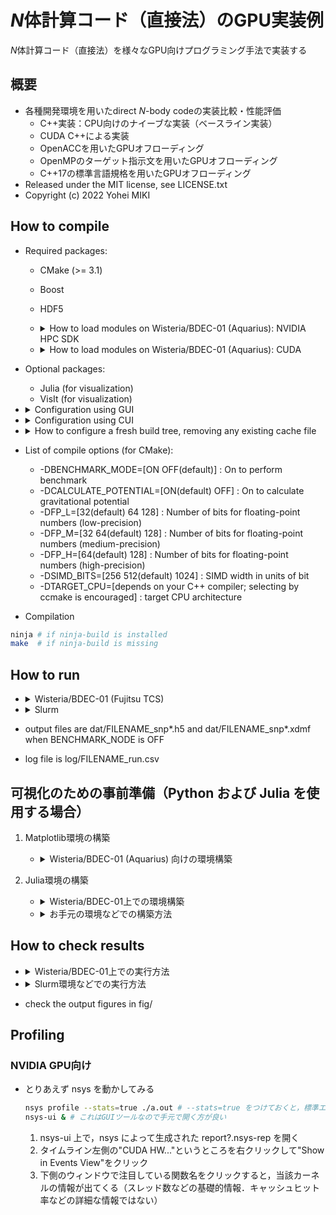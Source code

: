 # $N$体計算コード（直接法）のGPU実装例

$N$体計算コード（直接法）を様々なGPU向けプログラミング手法で実装する

## 概要

* 各種開発環境を用いたdirect $N$-body codeの実装比較・性能評価
  * C++実装：CPU向けのナイーブな実装（ベースライン実装）
  * CUDA C++による実装
  * OpenACCを用いたGPUオフローディング
  * OpenMPのターゲット指示文を用いたGPUオフローディング
  * C++17の標準言語規格を用いたGPUオフローディング
* Released under the MIT license, see LICENSE.txt
* Copyright (c) 2022 Yohei MIKI

## How to compile

* Required packages:
  * CMake (>= 3.1)
  * Boost
  * HDF5
  * <details><summary>How to load modules on Wisteria/BDEC-01 (Aquarius): NVIDIA HPC SDK</summary>

    ```sh
    module purge       # for safety
    module load cmake  # CMake: just for compilation
    module load nvidia # NVIDIA HPC SDK
    module load hdf5   # HDF5
    ```

  </details>

  * <details><summary>How to load modules on Wisteria/BDEC-01 (Aquarius): CUDA</summary>

    ```sh
    module purge      # for safety
    module load cmake # CMake: just for compilation
    module load cuda  # CUDA
    module load gcc   # GCC: required to load hdf5
    module load hdf5  # HDF5
    ```

  </details>

* Optional packages:
  * Julia (for visualization)
  * VisIt (for visualization)
* <details><summary>Configuration using GUI</summary>

  ```sh
  cmake -S. -Bbuild # source directory is the current directory, target directory is build/
  cd build
  ccmake ../        # set options using the GUI interface (CXX cannot be changed in this step)
  ```

  </details>

* <details><summary>Configuration using CUI</summary>

  ```sh
  cmake -S. -Bbuild [option] # source directory is the current directory, target directory is build/
  cd build
  ```

  </details>

* <details><summary>How to configure a fresh build tree, removing any existing cache file</summary>

  ```sh
  cmake --fresh -S. -Bbuild [option] # introduced in CMake 3.24
  ```

  </details>

* List of compile options (for CMake):
  * -DBENCHMARK_MODE=[ON OFF(default)] : On to perform benchmark
  * -DCALCULATE_POTENTIAL=[ON(default) OFF] : On to calculate gravitational potential
  * -DFP_L=[32(default) 64 128] : Number of bits for floating-point numbers (low-precision)
  * -DFP_M=[32 64(default) 128] : Number of bits for floating-point numbers (medium-precision)
  * -DFP_H=[64(default) 128] : Number of bits for floating-point numbers (high-precision)
  <!-- 実装中* -DHERMITE_SCHEME=[ON OFF(default)] : On to adopt 4th-order Hermite scheme instead of 2nd-order leapfrog scheme -->
  * -DSIMD_BITS=[256 512(default) 1024] : SIMD width in units of bit
  * -DTARGET_CPU=[depends on your C++ compiler; selecting by ccmake is encouraged] : target CPU architecture

* Compilation
```sh
ninja # if ninja-build is installed
make  # if ninja-build is missing
```

## How to run

* <details><summary>Wisteria/BDEC-01 (Fujitsu TCS)</summary>

  ```sh
  pjsub sh/wisteria/run_nvidia.sh # run an $N$-body simulation in default configuration, base compiler is nvhpc
  pjsub sh/wisteria/run_cuda.sh # run an $N$-body simulation in default configuration, base compiler is cuda
  pjsub -x EXEC=bin/acc_managed,OPTION="--num=16384 --file=acc" sh/wisteria/run_nvidia.sh # run an $N$-body simulation with option (binary is bin/acc_managed, $N = 16384$, FILENAME is acc), base compiler is nvidia
  pjsub -x EXEC=bin/cuda_memcpy_base,OPTION="--num=16384 --file=cuda_memcpy" sh/wisteria/run_cuda.sh # run an $N$-body simulation with option (binary is bin/cuda_memcpy_base, $N = 16384$, FILENAME is cuda_memcpy), base compiler is cuda
  ```

  </details>

* <details><summary>Slurm</summary>

  ```sh
  sbatch sh/slurm/run_cpu.sh [option] # run an $N$-body simulation
  sh/slurm/check_conservation_leapfrog2.sh [option] # run a series of $N$-body simulations (check energy conservation of 2nd-order leapfrog scheme)
  sh/slurm/check_conservation_hermite4.sh [option] # run a series of $N$-body simulations (check energy conservation of 4th-order Hermite scheme)
  sh/slurm/check_performance_scaling.sh [option] # run a series of $N$-body simulations (evaluate time-to-solution as a function of the number of $N$-body particles)
  sh/slurm/perform_benchmark.sh [option] # perform benchmark of direct $N$-body simulation (force calculation only)
  ```

  </details>

* output files are dat/FILENAME_snp*.h5 and dat/FILENAME_snp*.xdmf when BENCHMARK_NODE is OFF
* log file is log/FILENAME_run.csv

## 可視化のための事前準備（Python および Julia を使用する場合）

1. Matplotlib環境の構築
   * <details><summary>Wisteria/BDEC-01 (Aquarius) 向けの環境構築</summary>

     ```sh
     mkdir -p /work/{YOUR_GROUP}/$USER/opt/$(uname -m) # 以下，{YOUR_GROUP} は全てご自分の所属グループに置き換えてください
     cp -r modules /work/{YOUR_GROUP}/$USER/opt/
     # /work/{YOUR_GROUP}/$USER/opt/anyenv 14行目の gz00 をご自分の所属グループに編集してください（必須）
     cd /work/{YOUR_GROUP}/$USER/opt/$(uname -m) # Aquarius（x86_64環境）用の環境と，Odyssey（aarch64環境）用の環境を分離して構築できるようにするための工夫
     git clone https://github.com/anyenv/anyenv
     module use /work/{YOUR_GROUP}/$USER/opt/modules
     module load anyenv
     anyenv install --init # y/N を聞かれるので，y とする
     git clone https://github.com/znz/anyenv-update.git $(anyenv root)/plugins/anyenv-update
     anyenv update # このコマンドによって，後で導入する pyenv なども update されるようになる
     anyenv install pyenv
     pyenv install -l | grep miniconda3 # インストールできるバージョンを確認（miniforge3でも良い）
     pyenv install miniconda3-4.7.12
     pyenv rehash
     pyenv global miniconda3-4.7.12
     pyenv versions
     cd /work/{YOUR_GROUP}/$USER/opt/modules
     cd miniconda3 # miniforge3 をインストールした場合にはフォルダ名を miniforge3 に mv した上で cd してください
     ln -s .generic 4.7.12 # これは v4.7.12 をインストールした場合です
     touch /work/{YOUR_GROUP}/$USER/.condarc
     mkdir /work/{YOUR_GROUP}/$USER/.conda
     mv ~/.condarc ~/.condarc.bak # もしあれば
     mv ~/.conda ~/.conda.bak # もしあれば
     ln -s /{YOUR_GROUP}/$USER/.conda* ~/
     conda config --env --remove channels defaults
     conda config --env --add channels conda-forge
     # お好みのエディタで /work/{YOUR_GROUP}/$USER/.config/$(uname -m)/.condarc を開き，下記2行を追記（オプション，容量を節約したい場合）
     # allow_softlinks: true
     # always_softlink: true
     conda update --all
     conda install matplotlib
     ```

     </details>

1. Julia環境の構築
   * <details><summary>Wisteria/BDEC-01上での環境構築</summary>

     ```sh
     # 1. sh/wisteria/setup_julia.sh 15-18行目の Python 環境の設定をご自分の環境に合わせて編集してください（上記設定の通りにPython環境を構築した場合にはこの手順は不要）
     pjsub --vset PROJ=gz00 -x PROJ=gz00 sh/wisteria/setup_julia.sh # gz00 をご自分の所属グループに編集してください（必須，2ヶ所あります）
     ```

     </details>
   * <details><summary>お手元の環境などでの構築方法</summary>

     ```sh
     module load miniconda
     module load anyenv miniconda3 # prepare Python environments
     module load openmpi           # prepare MPI to be used
     module load texlive           # prepare LaTeX environments
     module load julia             # prepare Julia environments
     julia jl/package.jl
     julia --project -e 'using MPIPreferences; MPIPreferences.use_system_binary()' # configure to use system-provided MPI
     ```

     </details>

## How to check results

 * <details><summary>Wisteria/BDEC-01上での実行方法</summary>

   ```sh
   pjsub --vset PROJ=gz00 -x PROJ=gz00,OPTION="--target=FILENAME" sh/wisteria/plot_error.sh # エネルギー保存などの時間進化を描画，gz00 をご自分の所属グループに編集してください（必須，2ヶ所あります）．FILENAMEは$N$体計算実行時に--file=として指定したものです
   pjsub --vset PROJ=gz00 -x PROJ=gz00,OPTION="--target=FILENAME" sh/wisteria/plot_dot.sh   # 粒子分布の時間進化を描画，gz00 をご自分の所属グループに編集してください（必須，2ヶ所あります）．FILENAMEは$N$体計算実行時に--file=として指定したものです
   ```

   </details>

 * <details><summary>Slurm環境などでの実行方法</summary>

   ```sh
   julia jl/plot/error.jl                                                # show time evolution of conservatives and the virial ratio
   sbatch --export=EXEC="julia jl/plot/dot.jl" sh/slurm/plot_parallel.sh # show particles distribution by using dots
   visit &                                                               # open dat/FILENAME_snp*.xdmf files and visualize them
   ```

   </details>

* check the output figures in fig/

## Profiling

### NVIDIA GPU向け

* とりあえず nsys を動かしてみる

  ```sh
  nsys profile --stats=true ./a.out # --stats=true をつけておくと，標準エラー出力にも結果（の概要）が出てくる
  nsys-ui & # これはGUIツールなので手元で開く方が良い
  ```

  1. nsys-ui 上で，nsys によって生成された report?.nsys-rep を開く
  2. タイムライン左側の"CUDA HW..."というところを右クリックして"Show in Events View"をクリック
  3. 下側のウィンドウで注目している関数名をクリックすると，当該カーネルの情報が出てくる（スレッド数などの基礎的情報．キャッシュヒット率などの詳細な情報ではない）
